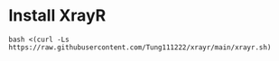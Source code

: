 # Install XrayR
```
bash <(curl -Ls https://raw.githubusercontent.com/Tung111222/xrayr/main/xrayr.sh)
```
